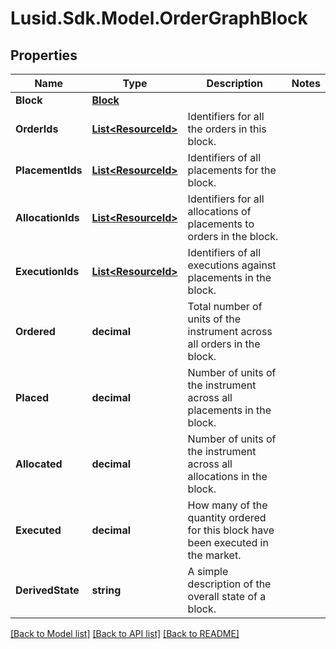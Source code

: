 # Lusid.Sdk.Model.OrderGraphBlock

## Properties

Name | Type | Description | Notes
------------ | ------------- | ------------- | -------------
**Block** | [**Block**](Block.md) |  | 
**OrderIds** | [**List&lt;ResourceId&gt;**](ResourceId.md) | Identifiers for all the orders in this block. | 
**PlacementIds** | [**List&lt;ResourceId&gt;**](ResourceId.md) | Identifiers of all placements for the block. | 
**AllocationIds** | [**List&lt;ResourceId&gt;**](ResourceId.md) | Identifiers for all allocations of placements to orders in the block. | 
**ExecutionIds** | [**List&lt;ResourceId&gt;**](ResourceId.md) | Identifiers of all executions against placements in the block. | 
**Ordered** | **decimal** | Total number of units of the instrument across all orders in the block. | 
**Placed** | **decimal** | Number of units of the instrument across all placements in the block. | 
**Allocated** | **decimal** | Number of units of the instrument across all allocations in the block. | 
**Executed** | **decimal** | How many of the quantity ordered for this block have been executed in the market. | 
**DerivedState** | **string** | A simple description of the overall state of a block. | 

[[Back to Model list]](../README.md#documentation-for-models) [[Back to API list]](../README.md#documentation-for-api-endpoints) [[Back to README]](../README.md)


